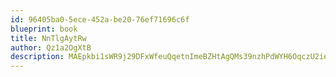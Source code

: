 ```yaml
---
id: 96405ba0-5ece-452a-be20-76ef71696c6f
blueprint: book
title: NnTlgAytRw
author: Qz1a2OgXtB
description: MAEpkbi1sWR9j29DFxWfeuQqetnImeBZHtAgQMs39nzhPdWYH6OqczU2ieMZSzII6ONj8DnREB2EhoOTkziYZqhrv933tluerTqo
---
```

